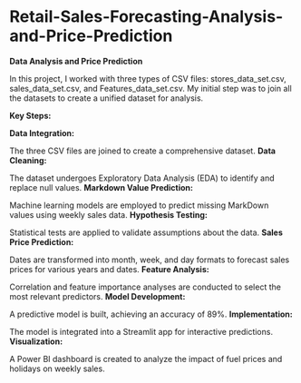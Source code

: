 # Retail-Sales-Forecasting-Analysis-and-Price-Prediction
**Data Analysis and Price Prediction**



In this project, I worked with three types of CSV files: stores_data_set.csv, sales_data_set.csv, and Features_data_set.csv. My initial step was to join all the datasets to create a unified dataset for analysis.

**Key Steps:**

**Data Integration:**

The three CSV files are joined to create a comprehensive dataset.
**Data Cleaning:**

The dataset undergoes Exploratory Data Analysis (EDA) to identify and replace null values.
**Markdown Value Prediction:** 

Machine learning models are employed to predict missing MarkDown values using weekly sales data.
**Hypothesis Testing:** 

Statistical tests are applied to validate assumptions about the data.
**Sales Price Prediction:**

Dates are transformed into month, week, and day formats to forecast sales prices for various years and dates.
**Feature Analysis:** 

Correlation and feature importance analyses are conducted to select the most relevant predictors.
**Model Development:** 

A predictive model is built, achieving an accuracy of 89%.
**Implementation:** 

The model is integrated into a Streamlit app for interactive predictions.
**Visualization:**

A Power BI dashboard is created to analyze the impact of fuel prices and holidays on weekly sales.
